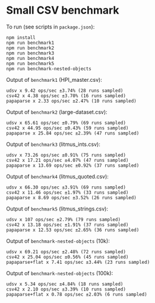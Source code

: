 # Small CSV benchmark

To run (see scripts in `package.json`):

```
npm install
npm run benchmark1
npm run benchmark2
npm run benchmark3
npm run benchmark4
npm run benchmark5
npm run benchmark-nested-objects
```

Output of `benchmark1` (HPI_master.csv):

```
udsv x 9.42 ops/sec ±3.74% (28 runs sampled)
csv42 x 4.38 ops/sec ±3.70% (16 runs sampled)
papaparse x 2.33 ops/sec ±2.47% (10 runs sampled)
```

Output of `benchmark2` (large-dataset.csv):

```
udsv x 65.61 ops/sec ±0.79% (69 runs sampled)
csv42 x 44.95 ops/sec ±0.43% (59 runs sampled)
papaparse x 25.84 ops/sec ±2.39% (47 runs sampled)
```

Output of `benchmark3` (litmus_ints.csv):

```
udsv x 73.26 ops/sec ±0.91% (75 runs sampled)
csv42 x 17.21 ops/sec ±4.07% (47 runs sampled)
papaparse x 13.69 ops/sec ±0.92% (37 runs sampled)
```

Output of `benchmark4` (litmus_quoted.csv):

```
udsv x 66.30 ops/sec ±3.91% (69 runs sampled)
csv42 x 11.46 ops/sec ±1.97% (33 runs sampled)
papaparse x 8.69 ops/sec ±3.52% (26 runs sampled)
```

Output of `benchmark5` (litmus_strings.csv):

```
udsv x 107 ops/sec ±2.79% (79 runs sampled)
csv42 x 13.18 ops/sec ±1.91% (37 runs sampled)
papaparse x 12.53 ops/sec ±2.65% (36 runs sampled)
```

Output of `benchmark-nested-objects` (10k):

```
udsv x 69.21 ops/sec ±2.48% (72 runs sampled)
csv42 x 25.04 ops/sec ±0.56% (45 runs sampled)
papaparse+flat x 7.41 ops/sec ±3.44% (23 runs sampled)
```

Output of `benchmark-nested-objects` (100k):

```
udsv x 5.34 ops/sec ±4.84% (18 runs sampled)
csv42 x 2.10 ops/sec ±3.39% (10 runs sampled)
papaparse+flat x 0.78 ops/sec ±2.03% (6 runs sampled)
```
